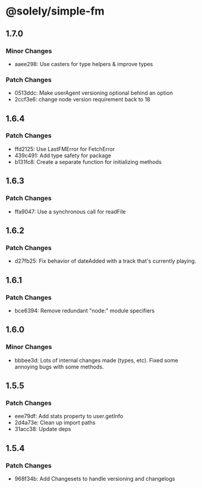 # @solely/simple-fm

## 1.7.0

### Minor Changes

- aaee298: Use casters for type helpers & improve types

### Patch Changes

- 0513ddc: Make userAgent versioning optional behind an option
- 2ccf3e6: change node version requirement back to 18

## 1.6.4

### Patch Changes

- ffd2125: Use LastFMError for FetchError
- 439c491: Add type safety for package
- b131fc8: Create a separate function for initializing methods

## 1.6.3

### Patch Changes

- ffa9047: Use a synchronous call for readFile

## 1.6.2

### Patch Changes

- d27fb25: Fix behavior of dateAdded with a track that's currently playing.

## 1.6.1

### Patch Changes

- bce6394: Remove redundant "node:" module specifiers

## 1.6.0

### Minor Changes

- bbbee3d: Lots of internal changes made (types, etc). Fixed some annoying bugs with some methods.

## 1.5.5

### Patch Changes

- eee79df: Add stats property to user.getInfo
- 2d4a73e: Clean up import paths
- 31acc38: Update deps

## 1.5.4

### Patch Changes

- 968f34b: Add Changesets to handle versioning and changelogs
